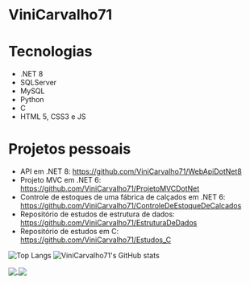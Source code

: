 # ViniCarvalho71 

# Tecnologias

- .NET 8
- SQLServer
- MySQL
- Python
- C
- HTML 5, CSS3 e JS

# Projetos pessoais

- API em .NET 8: https://github.com/ViniCarvalho71/WebApiDotNet8
- Projeto MVC em .NET 6: https://github.com/ViniCarvalho71/ProjetoMVCDotNet
- Controle de estoques de uma fábrica de calçados em .NET 6: https://github.com/ViniCarvalho71/ControleDeEstoqueDeCalcados
- Repositório de estudos de estrutura de dados: https://github.com/ViniCarvalho71/EstruturaDeDados
- Repositório de estudos em C: https://github.com/ViniCarvalho71/Estudos_C


![Top Langs](https://github-readme-stats.vercel.app/api/top-langs/?username=ViniCarvalho71&layout=compact&theme=material-palenight)
![ViniCarvalho71's GitHub stats](https://github-readme-stats.vercel.app/api?username=ViniCarvalho71&theme=material-palenight&show_icons=true)

<a href="https://github.com/ViniCarvalho71/WebApiDotNet8">
  <img align="center" src="https://github-readme-stats.vercel.app/api/pin/?username=ViniCarvalho71&repo=WebApiDotNet8&theme=material-palenight" />
</a>
<a href="https://github.com/ViniCarvalho71/WebApiDotNet8">
  <img align="center" src="https://github-readme-stats.vercel.app/api/pin/?username=ViniCarvalho71&repo=EstruturaDeDados&theme=material-palenight" />
</a>